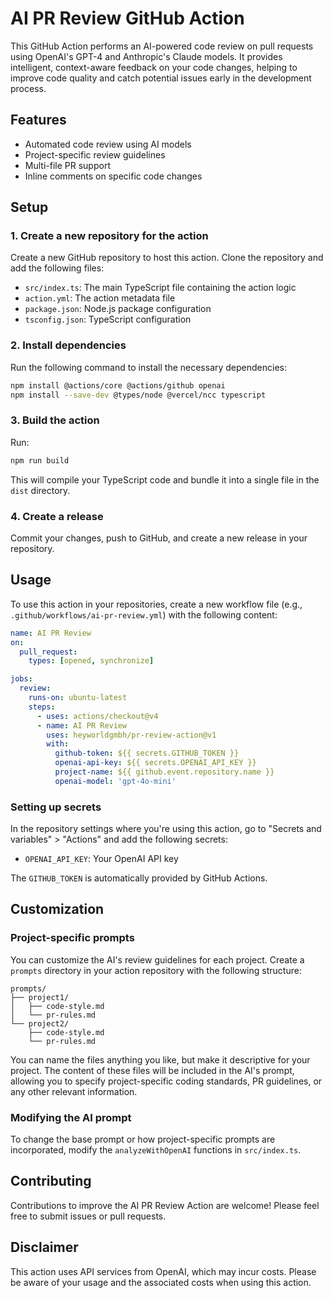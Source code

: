 # AI PR Review GitHub Action

This GitHub Action performs an AI-powered code review on pull requests using OpenAI's GPT-4 and Anthropic's Claude models. It provides intelligent, context-aware feedback on your code changes, helping to improve code quality and catch potential issues early in the development process.

## Features

- Automated code review using AI models
- Project-specific review guidelines
- Multi-file PR support
- Inline comments on specific code changes

## Setup

### 1. Create a new repository for the action

Create a new GitHub repository to host this action. Clone the repository and add the following files:

- `src/index.ts`: The main TypeScript file containing the action logic
- `action.yml`: The action metadata file
- `package.json`: Node.js package configuration
- `tsconfig.json`: TypeScript configuration

### 2. Install dependencies

Run the following command to install the necessary dependencies:

```bash
npm install @actions/core @actions/github openai
npm install --save-dev @types/node @vercel/ncc typescript
```

### 3. Build the action

Run:

```bash
npm run build
```

This will compile your TypeScript code and bundle it into a single file in the `dist` directory.

### 4. Create a release

Commit your changes, push to GitHub, and create a new release in your repository.

## Usage

To use this action in your repositories, create a new workflow file (e.g., `.github/workflows/ai-pr-review.yml`) with the following content:

```yaml
name: AI PR Review
on:
  pull_request:
    types: [opened, synchronize]

jobs:
  review:
    runs-on: ubuntu-latest
    steps:
      - uses: actions/checkout@v4
      - name: AI PR Review
        uses: heyworldgmbh/pr-review-action@v1
        with:
          github-token: ${{ secrets.GITHUB_TOKEN }}
          openai-api-key: ${{ secrets.OPENAI_API_KEY }}
          project-name: ${{ github.event.repository.name }}
          openai-model: 'gpt-4o-mini'
```


### Setting up secrets

In the repository settings where you're using this action, go to "Secrets and variables" > "Actions" and add the following secrets:
- `OPENAI_API_KEY`: Your OpenAI API key

The `GITHUB_TOKEN` is automatically provided by GitHub Actions.

## Customization

### Project-specific prompts

You can customize the AI's review guidelines for each project. Create a `prompts` directory in your action repository with the following structure:

```
prompts/
├── project1/
│   ├── code-style.md
│   └── pr-rules.md
└── project2/
    ├── code-style.md
    └── pr-rules.md
```

You can name the files anything you like, but make it descriptive for your project.
The content of these files will be included in the AI's prompt, allowing you to specify project-specific coding standards, PR guidelines, or any other relevant information.

### Modifying the AI prompt

To change the base prompt or how project-specific prompts are incorporated, modify the `analyzeWithOpenAI` functions in `src/index.ts`.

## Contributing

Contributions to improve the AI PR Review Action are welcome! Please feel free to submit issues or pull requests.

## Disclaimer

This action uses API services from OpenAI, which may incur costs. Please be aware of your usage and the associated costs when using this action.

